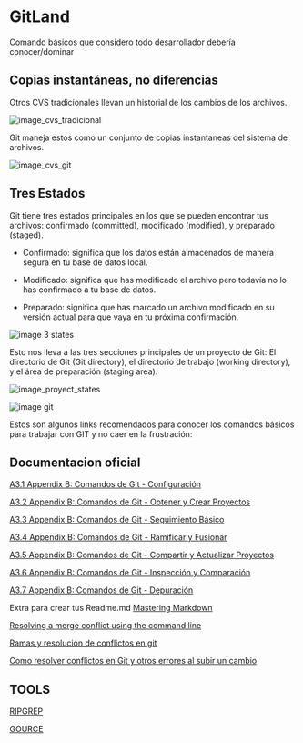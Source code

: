 # GitLand
Comando básicos que considero todo desarrollador debería conocer/dominar


## Copias instantáneas, no diferencias

Otros CVS tradicionales llevan un historial de los cambios de los archivos.

![image_cvs_tradicional](https://git-scm.com/book/en/v2/images/deltas.png)


Git maneja estos como un conjunto de copias instantaneas del sistema de archivos.

![image_cvs_git](https://git-scm.com/book/en/v2/images/snapshots.png)



## Tres Estados

Git tiene tres estados principales en los que se pueden encontrar tus archivos: confirmado (committed), modificado (modified), y preparado (staged). 

* Confirmado: significa que los datos están almacenados de manera segura en tu base de datos local. 

* Modificado: significa que has modificado el archivo pero todavía no lo has confirmado a tu base de datos. 

* Preparado: significa que has marcado un archivo modificado en su versión actual para que vaya en tu próxima confirmación.

![image 3 states](https://i.stack.imgur.com/qfins.png)

Esto nos lleva a las tres secciones principales de un proyecto de Git: El directorio de Git (Git directory), el directorio de trabajo (working directory), y el área de preparación (staging area).

![image_proyect_states](https://git-scm.com/book/en/v2/images/areas.png)

![image git](https://i.stack.imgur.com/MgaV9.png)




Estos son algunos links recomendados para conocer los comandos básicos para trabajar con GIT y no caer en la frustración:

## Documentacion oficial

[A3.1 Appendix B: Comandos de Git - Configuración](https://git-scm.com/book/es/v2/Appendix-B%3A-Comandos-de-Git-Configuración)

[A3.2 Appendix B: Comandos de Git - Obtener y Crear Proyectos](https://git-scm.com/book/es/v2/Appendix-B%3A-Comandos-de-Git-Obtener-y-Crear-Proyectos)

[A3.3 Appendix B: Comandos de Git - Seguimiento Básico](https://git-scm.com/book/es/v2/Appendix-B%3A-Comandos-de-Git-Seguimiento-Básico)

[A3.4 Appendix B: Comandos de Git - Ramificar y Fusionar](https://git-scm.com/book/es/v2/Appendix-B%3A-Comandos-de-Git-Ramificar-y-Fusionar)

[A3.5 Appendix B: Comandos de Git - Compartir y Actualizar Proyectos](https://git-scm.com/book/es/v2/Appendix-B%3A-Comandos-de-Git-Compartir-y-Actualizar-Proyectos)

[A3.6 Appendix B: Comandos de Git - Inspección y Comparación](https://git-scm.com/book/es/v2/Appendix-B%3A-Comandos-de-Git-Inspección-y-Comparación)

[A3.7 Appendix B: Comandos de Git - Depuración](https://git-scm.com/book/es/v2/Appendix-B%3A-Comandos-de-Git-Depuración)

Extra para crear tus Readme.md
[Mastering Markdown](https://guides.github.com/features/mastering-markdown/)

[Resolving a merge conflict using the command line](https://help.github.com/en/github/collaborating-with-issues-and-pull-requests/resolving-a-merge-conflict-using-the-command-line)

[Ramas y resolución de conflictos en git](https://styde.net/ramas-y-resolucion-de-conflictos-en-git/)

[Como resolver conflictos en Git y otros errores al subir un cambio](https://www.codigonaranja.com/2017/como-resolver-conflictos-en-git-y-otros-errores-a-subir-un-cambio)



## TOOLS

[RIPGREP](https://github.com/BurntSushi/ripgrep)

[GOURCE](https://gource.io/)
